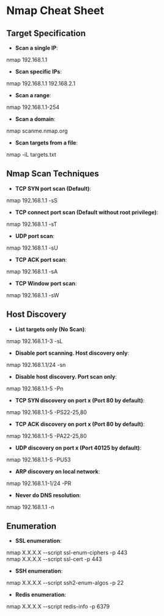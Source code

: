 # Nmap Cheat Sheet

## Target Specification

- **Scan a single IP**:

nmap 192.168.1.1


- **Scan specific IPs**:

nmap 192.168.1.1 192.168.2.1


- **Scan a range**:

nmap 192.168.1.1-254


- **Scan a domain**:

nmap scanme.nmap.org


- **Scan targets from a file**:

nmap -iL targets.txt


## Nmap Scan Techniques

- **TCP SYN port scan (Default)**:

nmap 192.168.1.1 -sS


- **TCP connect port scan (Default without root privilege)**:

nmap 192.168.1.1 -sT


- **UDP port scan**:

nmap 192.168.1.1 -sU


- **TCP ACK port scan**:

nmap 192.168.1.1 -sA


- **TCP Window port scan**:

nmap 192.168.1.1 -sW


## Host Discovery

- **List targets only (No Scan)**:

nmap 192.168.1.1-3 -sL


- **Disable port scanning. Host discovery only**:

nmap 192.168.1.1/24 -sn


- **Disable host discovery. Port scan only**:

nmap 192.168.1.1-5 -Pn


- **TCP SYN discovery on port x (Port 80 by default)**:

nmap 192.168.1.1-5 -PS22-25,80


- **TCP ACK discovery on port x (Port 80 by default)**:

nmap 192.168.1.1-5 -PA22-25,80


- **UDP discovery on port x (Port 40125 by default)**:

nmap 192.168.1.1-5 -PU53


- **ARP discovery on local network**:

nmap 192.168.1.1-1/24 -PR


- **Never do DNS resolution**:

nmap 192.168.1.1 -n

## Enumeration

- **SSL enumeration**:
  
nmap X.X.X.X --script ssl-enum-ciphers -p 443  
nmap X.X.X.X --script ssl-cert -p 443
  
- **SSH enumeration**:
  
nmap X.X.X.X --script ssh2-enum-algos -p 22
  
- **Redis enumeration**:
  
nmap X.X.X.X --script redis-info -p 6379
